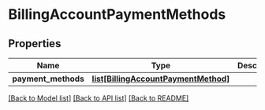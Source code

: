 # BillingAccountPaymentMethods

## Properties
Name | Type | Description | Notes
------------ | ------------- | ------------- | -------------
**payment_methods** | [**list[BillingAccountPaymentMethod]**](BillingAccountPaymentMethod.md) |  | [optional] 

[[Back to Model list]](../README.md#documentation-for-models) [[Back to API list]](../README.md#documentation-for-api-endpoints) [[Back to README]](../README.md)


